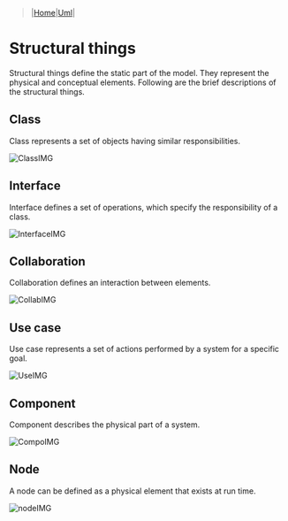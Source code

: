 > |[Home](../index.md)|[Uml](/Knowledge/UML/index.md)|
 
# Structural things
 
Structural things define the static part of the model. They represent the physical and conceptual elements. Following are the brief descriptions of the structural things.
 
## Class
Class represents a set of objects having similar responsibilities.

![ClassIMG](https://www.tutorialspoint.com/uml/images/uml_class.jpg)
## Interface 
Interface defines a set of operations, which specify the responsibility of a class.

![InterfaceIMG](https://www.tutorialspoint.com/uml/images/uml_interface.jpg)
## Collaboration
Collaboration defines an interaction between elements.

![CollabIMG](https://www.tutorialspoint.com/uml/images/uml_collaboration.jpg)
## Use case
Use case represents a set of actions performed by a system for a specific goal.

![UseIMG](https://www.tutorialspoint.com/uml/images/uml_usecase.jpg)
## Component
Component describes the physical part of a system.

![CompoIMG](https://www.tutorialspoint.com/uml/images/uml_component.jpg)
## Node
A node can be defined as a physical element that exists at run time.

![nodeIMG](https://www.tutorialspoint.com/uml/images/uml_node.jpg)
